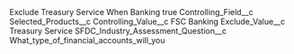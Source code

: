 <?xml version="1.0" encoding="UTF-8"?>
<CustomMetadata xmlns="http://soap.sforce.com/2006/04/metadata" xmlns:xsi="http://www.w3.org/2001/XMLSchema-instance" xmlns:xsd="http://www.w3.org/2001/XMLSchema">
    <label>Exclude Treasury Service When Banking</label>
    <protected>true</protected>
    <values>
        <field>Controlling_Field__c</field>
        <value xsi:type="xsd:string">Selected_Products__c</value>
    </values>
    <values>
        <field>Controlling_Value__c</field>
        <value xsi:type="xsd:string">FSC Banking</value>
    </values>
    <values>
        <field>Exclude_Value__c</field>
        <value xsi:type="xsd:string">Treasury Service</value>
    </values>
    <values>
        <field>SFDC_Industry_Assessment_Question__c</field>
        <value xsi:type="xsd:string">What_type_of_financial_accounts_will_you</value>
    </values>
</CustomMetadata>
